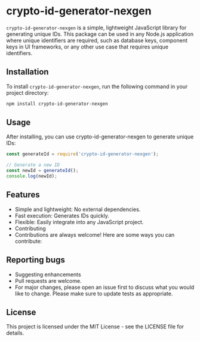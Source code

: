 # crypto-id-generator-nexgen

`crypto-id-generator-nexgen` is a simple, lightweight JavaScript library for generating unique IDs. This package can be used in any Node.js application where unique identifiers are required, such as database keys, component keys in UI frameworks, or any other use case that requires unique identifiers.

## Installation

To install `crypto-id-generator-nexgen`, run the following command in your project directory:

```bash
npm install crypto-id-generator-nexgen
```

## Usage
After installing, you can use crypto-id-generator-nexgen to generate unique IDs:

```javascript
const generateId = require('crypto-id-generator-nexgen');

// Generate a new ID
const newId = generateId();
console.log(newId);
```

## Features
- Simple and lightweight: No external dependencies.
- Fast execution: Generates IDs quickly.
- Flexible: Easily integrate into any JavaScript project.
- Contributing
- Contributions are always welcome! Here are some ways you can contribute:

## Reporting bugs
- Suggesting enhancements
- Pull requests are welcome.
- For major changes, please open an issue first to discuss what you would like to change. Please make sure to update tests as appropriate.

## License
This project is licensed under the MIT License - see the LICENSE file for details.